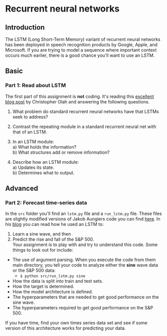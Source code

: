 # Recurrent neural networks

## Introduction

The LSTM (Long Short-Term Memory) variant of recurrent neural networks has been deployed in speech recognition products by Google, Apple, and Microsoft.  If you are trying to model a sequence where important context occurs much earlier, there is a good chance you'll want to use an LSTM.

## Basic
### Part 1: Read about LSTM
The first part of this assignment is **not** coding.  It's reading this [excellent blog post](http://colah.github.io/posts/2015-08-Understanding-LSTMs/) by Christopher Olah and answering the following questions.

1) What problem do standard recurrent neural networks have that LSTMs seek to address?

2) Contrast the repeating module in a standard recurrent neural net with that of an LSTM.  

3) In an LSTM module:  
  a) What holds the information?  
  b) What structures add or remove information?  

4) Describe how an LSTM module:   
a) Updates its state.  
b) Determines what to output.

## Advanced
### Part 2: Forecast time-series data
In the `src` folder you'll find an `lstm.py` file and a `run_lstm.py` file.  These files are slightly modified versions of Jakob Aungiers code you can find [here](https://github.com/jaungiers/LSTM-Neural-Network-for-Time-Series-Prediction).  In his [blog](http://www.jakob-aungiers.com/articles/a/LSTM-Neural-Network-for-Time-Series-Prediction) you can read how he used an LSTM to:  
1) Learn a sine wave, and then  
2) Predict the rise and fall of the S&P 500.  
Your assignment is to play with and try to understand this code.  Some things to look out for include:  
* The use of argument parsing.  When you execute the code from them main directory, you tell your code to analyze either the **sine** wave data or the S&P 500 data:
  - `$ python src/run_lstm.py sine`
* How the data is split into train and test sets.
* How the target is determined.  
* How the model architecture is defined.
* The hyperparameters that are needed to get good performance on the sine wave.  
* The hyperparameters required to get good performance on the S&P 500.  

If you have time, find your own times series data set and see if some version of this architecture works for predicting your data.  
